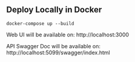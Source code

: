## Deploy Locally in Docker

```
docker-compose up --build
```

Web UI will be available on: http://localhost:3000

API Swagger Doc will be available on: http://localhost:5099/swagger/index.html
